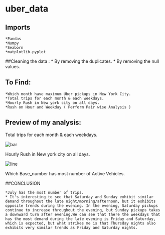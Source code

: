 # uber_data
  
  ## Imports
    *Pandas
    *Numpy
    *Seaborn
    *matplotlib.pyplot
    
  ##Cleaning the data :
    * By removing the duplicates.
    * By removing the null values.
  
  ## To Find:
    *Which month have maximum Uber pickups in New York City.
    *Total trips for each month & each weekdays.
    *Hourly Rush in New york city on all days.
    *Rush on Hour and Weekday ( Perform Pair wise Analysis )
  
  
  ## Preview of my analysis:
  Total trips for each month & each weekdays.
  
  ![bar](https://user-images.githubusercontent.com/117715150/204270141-62b6b60c-6742-4476-9e05-d2ed24da3fc3.png)
  
  
  Hourly Rush in New york city on all days.
  
  ![line](https://user-images.githubusercontent.com/117715150/204270489-83ecaa63-4c8a-473f-a9ed-904e8477106b.png)
  
  Which Base_number has most number of Active Vehicles.
  
  

  ##CONCLUSION
  
    *July has the most number of trips.
    * It's interesting to see that Saturday and Sunday exhibit similar demand throughout the late night/morning/afternoon, but it exhibits opposite trends during the evening. In the evening, Saturday pickups continue to increase throughout the evening, but Sunday pickups takes a downward turn after evening.We can see that there the weekdays that has the most demand during the late evening is Friday and Saturday, which is expected, but what strikes me is that Thursday nights also exhibits very similar trends as Friday and Saturday nights.
